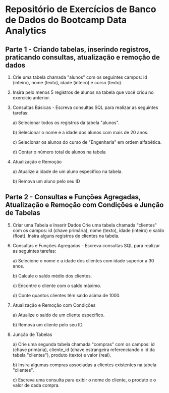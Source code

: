 # Repositório de Exercícios de Banco de Dados do Bootcamp Data Analytics

## Parte 1 - Criando tabelas, inserindo registros, praticando consultas, atualização e remoção de dados

1. Crie uma tabela chamada "alunos" com os seguintes campos: id (inteiro), nome (texto), idade (inteiro) e curso (texto).
2. Insira pelo menos 5 registros de alunos na tabela que você criou no exercício anterior.
3. Consultas Básicas - Escreva consultas SQL para realizar as seguintes tarefas:
   
   a) Selecionar todos os registros da tabela "alunos".
   
   b) Selecionar o nome e a idade dos alunos com mais de 20 anos.

   c) Selecionar os alunos do curso de "Engenharia" em ordem alfabética.

    d) Contar o número total de alunos na tabela

5. Atualização e Remoção
   
   a) Atualize a idade de um aluno específico na tabela.

   b) Remova um aluno pelo seu ID

## Parte 2 - Consultas e Funções Agregadas, Atualização e Remoção com Condições e Junção de Tabelas

5. Criar uma Tabela e Inserir Dados Crie uma tabela chamada "clientes" com os campos: id (chave primária), nome (texto), idade (inteiro) e saldo (float). Insira alguns registros de clientes na tabela.

6. Consultas e Funções Agregadas - Escreva consultas SQL para realizar as seguintes tarefas:
   
   a) Selecione o nome e a idade dos clientes com idade superior a 30 anos.

   b) Calcule o saldo médio dos clientes.

   c) Encontre o cliente com o saldo máximo.

   d) Conte quantos clientes têm saldo acima de 1000.

7. Atualização e Remoção com Condições
   
   a) Atualize o saldo de um cliente específico.

    b) Remova um cliente pelo seu ID.

8. Junção de Tabelas
    
   a) Crie uma segunda tabela chamada "compras" com os campos: id (chave primária), cliente_id (chave estrangeira referenciando o id da tabela "clientes"), produto (texto) e valor (real). 

   b) Insira algumas compras associadas a clientes existentes na tabela "clientes". 

   c) Escreva uma consulta para exibir o nome do cliente, o produto e o valor de cada compra.
